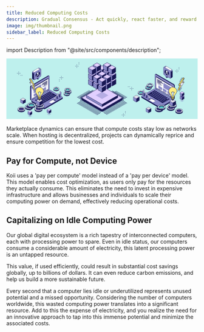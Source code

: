 ```yaml
---
title: Reduced Computing Costs
description: Gradual Consensus - Act quickly, react faster, and reward slowly.
image: img/thumbnail.png
sidebar_label: Reduced Computing Costs
---
```


import Description from "@site/src/components/description";

![banner](./img/distributed_cloud.png)

Marketplace dynamics can ensure that compute costs stay low as networks scale. When hosting is decentralized, projects can dynamically reprice and ensure competition for the lowest cost.

## Pay for Compute, not Device


Koii uses a 'pay per compute' model instead of a 'pay per device' model. This model enables cost optimization, as users only pay for the resources they actually consume. This eliminates the need to invest in expensive infrastructure and allows businesses and individuals to scale their computing power on demand, effectively reducing operational costs. 

## Capitalizing on Idle Computing Power

Our global digital ecosystem is a rich tapestry of interconnected computers, each with processing power to spare. Even in idle status, our computers consume a considerable amount of electricity, this latent processing power is an untapped resource.

This value, if used efficiently, could result in substantial cost savings globally, up to billions of dollars. It can even reduce carbon emissions, and help us build a more sustainable future.


Every second that a computer lies idle or underutilized represents unused potential and a missed opportunity. Considering the number of computers worldwide, this wasted computing power translates into a significant resource. Add to this the expense of electricity, and you realize the need for an innovative approach to tap into this immense potential and minimize the associated costs.
